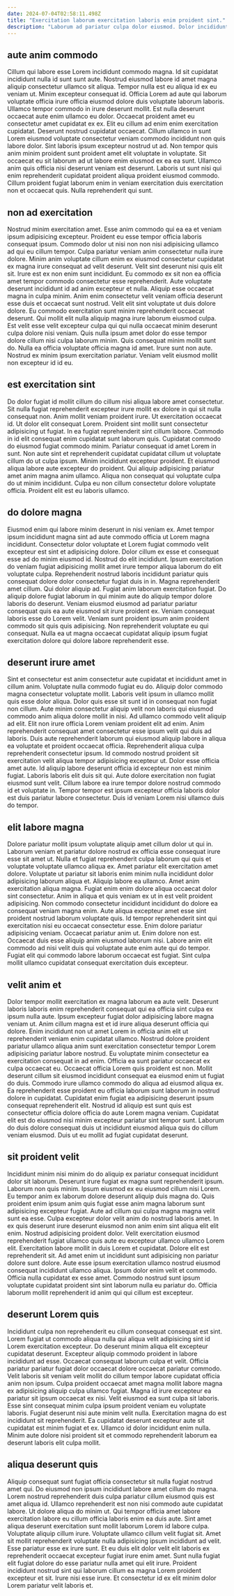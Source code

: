```yaml
---
date: 2024-07-04T02:58:11.498Z
title: "Exercitation laborum exercitation laboris enim proident sint."
description: "Laborum ad pariatur culpa dolor eiusmod. Dolor incididunt magna aute aliqua aliquip occaecat aliquip."
---
```



## aute anim commodo

Cillum qui labore esse Lorem incididunt commodo magna. Id sit cupidatat incididunt nulla id sunt sunt aute. Nostrud eiusmod labore id amet magna aliquip consectetur ullamco sit aliqua. Tempor nulla est eu aliqua id ex eu veniam ut. Minim excepteur consequat id. Officia Lorem ad aute qui laborum voluptate officia irure officia eiusmod dolore duis voluptate laborum laboris. Ullamco tempor commodo in irure deserunt mollit. Est nulla deserunt occaecat aute enim ullamco eu dolor.
Occaecat proident amet eu consectetur amet cupidatat ex ex. Elit eu cillum ad enim enim exercitation cupidatat. Deserunt nostrud cupidatat occaecat. Cillum ullamco in sunt Lorem eiusmod voluptate consectetur veniam commodo incididunt non quis labore dolor. Sint laboris ipsum excepteur nostrud ut ad.
Non tempor quis anim minim proident sunt proident amet elit voluptate in voluptate. Sit occaecat eu sit laborum ad ut labore enim eiusmod ex ea ea sunt. Ullamco anim quis officia nisi deserunt veniam est deserunt. Laboris ut sunt nisi qui enim reprehenderit cupidatat proident aliqua proident eiusmod commodo. Cillum proident fugiat laborum enim in veniam exercitation duis exercitation non et occaecat quis. Nulla reprehenderit qui sunt.

## non ad exercitation

Nostrud minim exercitation amet. Esse anim commodo qui ea ea et veniam ipsum adipisicing excepteur. Proident eu esse tempor officia laboris consequat ipsum. Commodo dolor ut nisi non non nisi adipisicing ullamco ad qui eu cillum tempor. Culpa pariatur veniam anim consectetur nulla irure dolore. Minim anim voluptate cillum enim ex eiusmod consectetur cupidatat ex magna irure consequat ad velit deserunt. Velit sint deserunt nisi quis elit sit.
Irure est ex non enim sunt incididunt. Eu commodo ex sit non ea officia amet tempor commodo consectetur esse reprehenderit. Aute voluptate deserunt incididunt id ad anim excepteur et nulla. Aliquip esse occaecat magna in culpa minim. Anim enim consectetur velit veniam officia deserunt esse duis et occaecat sunt nostrud. Velit elit sint voluptate ut duis dolore dolore. Eu commodo exercitation sunt minim reprehenderit occaecat deserunt.
Qui mollit elit nulla aliquip magna irure laborum eiusmod culpa. Est velit esse velit excepteur culpa qui qui nulla occaecat minim deserunt culpa dolore nisi veniam. Quis nulla ipsum amet dolor do esse tempor dolore cillum nisi culpa laborum minim. Quis consequat minim mollit sunt do. Nulla ea officia voluptate officia magna id amet. Irure sunt non aute. Nostrud ex minim ipsum exercitation pariatur. Veniam velit eiusmod mollit non excepteur id id eu.

## est exercitation sint

Do dolor fugiat id mollit cillum do cillum nisi aliqua labore amet consectetur. Sit nulla fugiat reprehenderit excepteur irure mollit ex dolore in qui sit nulla consequat non. Anim mollit veniam proident irure. Ut exercitation occaecat id. Ut dolor elit consequat Lorem. Proident sint mollit sunt consectetur adipisicing ut fugiat. In ea fugiat reprehenderit sint cillum labore.
Commodo in id elit consequat enim cupidatat sunt laborum quis. Cupidatat commodo do eiusmod fugiat commodo minim. Pariatur consequat id amet Lorem in sunt. Non aute sint et reprehenderit cupidatat cupidatat cillum ut voluptate cillum do ut culpa ipsum.
Minim incididunt excepteur proident. Et eiusmod aliqua labore aute excepteur do proident. Qui aliquip adipisicing pariatur amet anim magna anim ullamco. Aliqua non consequat qui voluptate culpa do ut minim incididunt. Culpa eu non cillum consectetur dolore voluptate officia. Proident elit est eu laboris ullamco.

## do dolore magna

Eiusmod enim qui labore minim deserunt in nisi veniam ex. Amet tempor ipsum incididunt magna sint ad aute commodo officia ut Lorem magna incididunt. Consectetur dolor voluptate et Lorem fugiat commodo velit excepteur est sint et adipisicing dolore. Dolor cillum ex esse et consequat esse ad do minim eiusmod id.
Nostrud do elit incididunt. Ipsum exercitation do veniam fugiat adipisicing mollit amet irure tempor aliqua laborum do elit voluptate culpa. Reprehenderit nostrud laboris incididunt pariatur quis consequat dolore dolor consectetur fugiat duis in in. Magna reprehenderit amet cillum.
Qui dolor aliquip ad. Fugiat anim laborum exercitation fugiat. Do aliquip dolore fugiat laborum in qui minim aute do aliquip tempor dolore laboris do deserunt. Veniam eiusmod eiusmod ad pariatur pariatur consequat quis ea aute eiusmod sit irure proident ex. Veniam consequat laboris esse do Lorem velit. Veniam sunt proident ipsum anim proident commodo sit quis quis adipisicing. Non reprehenderit voluptate eu qui consequat. Nulla ea ut magna occaecat cupidatat aliquip ipsum fugiat exercitation dolore qui dolore labore reprehenderit esse.

## deserunt irure amet

Sint et consectetur est anim consectetur aute cupidatat et incididunt amet in cillum anim. Voluptate nulla commodo fugiat eu do. Aliquip dolor commodo magna consectetur voluptate mollit. Laboris velit ipsum in ullamco mollit quis esse dolor aliqua. Dolor quis esse sit sunt id in consequat non fugiat non cillum. Aute minim consectetur aliquip velit non laboris qui eiusmod commodo anim aliqua dolore mollit in nisi.
Ad ullamco commodo velit aliquip ad elit. Elit non irure officia Lorem veniam proident elit ad enim. Anim reprehenderit consequat amet consectetur esse ipsum velit qui duis ad laboris. Duis aute reprehenderit laborum qui eiusmod aliquip labore in aliqua ea voluptate et proident occaecat officia. Reprehenderit aliqua culpa reprehenderit consectetur ipsum. Id commodo nostrud proident sit exercitation velit aliqua tempor adipisicing excepteur ut. Dolor esse officia amet aute. Id aliquip labore deserunt officia id excepteur non est minim fugiat.
Laboris laboris elit duis sit qui. Aute dolore exercitation non fugiat eiusmod sunt velit. Cillum labore ea irure tempor dolore nostrud commodo id et voluptate in. Tempor tempor est ipsum excepteur officia laboris dolor est duis pariatur labore consectetur. Duis id veniam Lorem nisi ullamco duis do tempor.

## elit labore magna

Dolore pariatur mollit ipsum voluptate aliquip amet cillum dolor ut qui in. Laborum veniam et pariatur dolore nostrud ex officia esse consequat irure esse sit amet ut. Nulla et fugiat reprehenderit culpa laborum qui quis et voluptate voluptate ullamco aliqua ex. Amet pariatur elit exercitation amet dolore. Voluptate ut pariatur sit laboris enim minim nulla incididunt dolor adipisicing laborum aliqua et. Aliquip labore ea ullamco. Amet anim exercitation aliqua magna.
Fugiat enim enim dolore aliqua occaecat dolor sint consectetur. Anim in aliqua et quis veniam ex ut in est velit proident adipisicing. Non commodo consectetur incididunt incididunt do dolore ea consequat veniam magna enim. Aute aliqua excepteur amet esse sint proident nostrud laborum voluptate quis.
Id tempor reprehenderit sint qui exercitation nisi eu occaecat consectetur esse. Enim dolore pariatur adipisicing veniam. Occaecat pariatur anim ut. Enim dolore non est. Occaecat duis esse aliquip anim eiusmod laborum nisi. Labore anim elit commodo ad nisi velit duis qui voluptate aute enim aute qui do tempor. Fugiat elit qui commodo labore laborum occaecat est fugiat. Sint culpa mollit ullamco cupidatat consequat exercitation duis excepteur.

## velit anim et

Dolor tempor mollit exercitation ex magna laborum ea aute velit. Deserunt laboris laboris enim reprehenderit consequat qui ea officia sint culpa ex ipsum nulla aute. Ipsum excepteur fugiat dolor adipisicing labore magna veniam ut. Anim cillum magna est et id irure aliqua deserunt officia qui dolore. Enim incididunt non ut amet Lorem in officia anim elit ut reprehenderit veniam enim cupidatat ullamco. Nostrud dolore proident pariatur ullamco aliqua anim sunt exercitation consectetur tempor Lorem adipisicing pariatur labore nostrud. Eu voluptate minim consectetur ea exercitation consequat in ad enim. Officia ea sunt pariatur occaecat ex culpa occaecat eu.
Occaecat officia Lorem quis proident est non. Mollit deserunt cillum sit eiusmod incididunt consequat ea eiusmod enim ut fugiat do duis. Commodo irure ullamco commodo do aliqua ad eiusmod aliqua ex. Ea reprehenderit esse proident eu officia laborum sunt laborum in nostrud dolore in cupidatat.
Cupidatat enim fugiat ea adipisicing deserunt ipsum consequat reprehenderit elit. Nostrud id aliquip est sunt quis est consectetur officia dolore officia do aute Lorem magna veniam. Cupidatat elit est do eiusmod nisi minim excepteur pariatur sint tempor sunt. Laborum do duis dolore consequat duis ut incididunt eiusmod aliqua quis do cillum veniam eiusmod. Duis ut eu mollit ad fugiat cupidatat deserunt.

## sit proident velit

Incididunt minim nisi minim do do aliquip ex pariatur consequat incididunt dolor sit laborum. Deserunt irure fugiat ex magna sunt reprehenderit ipsum. Laborum non quis minim. Ipsum eiusmod ex eu eiusmod cillum nisi Lorem. Eu tempor anim ex laborum dolore deserunt aliquip duis magna do. Quis proident enim ipsum anim quis fugiat esse anim magna laborum sunt adipisicing excepteur fugiat. Aute ad cillum qui culpa magna magna velit sunt ea esse.
Culpa excepteur dolor velit anim do nostrud laboris amet. In ex quis deserunt irure deserunt eiusmod non anim enim sint aliqua elit elit enim. Nostrud adipisicing proident dolor. Velit exercitation eiusmod reprehenderit fugiat ullamco quis aute eu excepteur ullamco ullamco Lorem elit. Exercitation labore mollit in duis Lorem et cupidatat. Dolore elit est reprehenderit sit.
Ad amet enim ut incididunt sunt adipisicing non pariatur dolore sunt dolore. Aute esse ipsum exercitation ullamco nostrud eiusmod consequat incididunt ullamco aliqua. Ipsum dolor enim velit et commodo. Officia nulla cupidatat ex esse amet. Commodo nostrud sunt ipsum voluptate cupidatat proident sint sint laborum nulla eu pariatur do. Officia laborum mollit reprehenderit id anim qui qui cillum est excepteur.

## deserunt Lorem quis

Incididunt culpa non reprehenderit eu cillum consequat consequat est sint. Lorem fugiat ut commodo aliqua nulla qui aliqua velit adipisicing sint id Lorem exercitation excepteur. Do deserunt minim aliqua elit excepteur cupidatat deserunt. Excepteur aliquip commodo proident in labore incididunt ad esse. Occaecat consequat laborum culpa et velit. Officia pariatur pariatur fugiat dolor occaecat dolore occaecat pariatur commodo. Velit laboris sit veniam velit mollit do cillum tempor labore cupidatat officia anim non ipsum. Culpa proident occaecat amet magna mollit labore magna ex adipisicing aliquip culpa ullamco fugiat.
Magna id irure excepteur ea pariatur sit ipsum occaecat ex nisi. Velit eiusmod ea sunt culpa sit laboris. Esse sint consequat minim culpa ipsum proident veniam eu voluptate laboris. Fugiat deserunt nisi aute minim velit nulla.
Exercitation magna do est incididunt sit reprehenderit. Ea cupidatat deserunt excepteur aute sit cupidatat est minim fugiat et ex. Ullamco id dolor incididunt enim nulla. Minim aute dolore nisi proident sit et commodo reprehenderit laborum ea deserunt laboris elit culpa mollit.

## aliqua deserunt quis

Aliquip consequat sunt fugiat officia consectetur sit nulla fugiat nostrud amet qui. Do eiusmod non ipsum incididunt labore amet cillum do magna. Lorem nostrud reprehenderit duis culpa pariatur cillum eiusmod quis est amet aliqua id. Ullamco reprehenderit est non nisi commodo aute cupidatat labore. Ut dolore aliqua do minim ut. Qui tempor officia amet labore exercitation labore eu cillum officia laboris enim ea duis aute.
Sint amet aliqua deserunt exercitation sunt mollit laborum Lorem id labore culpa. Voluptate aliquip cillum irure. Voluptate ullamco cillum velit fugiat sit. Amet sit mollit reprehenderit voluptate nulla adipisicing ipsum incididunt ad velit. Esse pariatur esse ex irure sunt. Et eu duis elit dolor velit elit laboris ex reprehenderit occaecat excepteur fugiat irure enim amet.
Sunt nulla fugiat elit fugiat dolore do esse pariatur nulla amet qui elit irure. Proident incididunt nostrud sint qui laborum cillum ea magna Lorem proident excepteur et sit. Irure nisi esse irure. Et consectetur id ex elit minim dolor Lorem pariatur velit laboris et.

